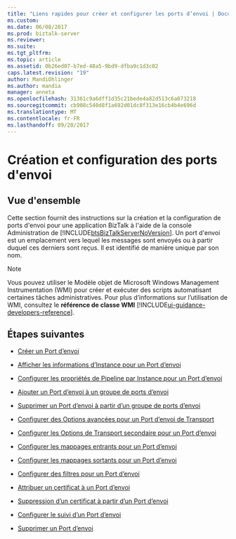 ```yaml
---
title: "Liens rapides pour créer et configurer les ports d’envoi | Documents Microsoft"
ms.custom: 
ms.date: 06/08/2017
ms.prod: biztalk-server
ms.reviewer: 
ms.suite: 
ms.tgt_pltfrm: 
ms.topic: article
ms.assetid: 0b26ed07-b7ed-48a5-9bd9-dfba9c1d3c02
caps.latest.revision: "19"
author: MandiOhlinger
ms.author: mandia
manager: anneta
ms.openlocfilehash: 31361c9a6dff1d35c21bede4a82d513c6a073218
ms.sourcegitcommit: cb908c540d8f1a692d01dc8f313e16cb4b4e696d
ms.translationtype: MT
ms.contentlocale: fr-FR
ms.lasthandoff: 09/20/2017
---
```

# <a name="creating-and-configuring-send-ports"></a>Création et configuration des ports d'envoi

## <a name="overview"></a>Vue d'ensemble
Cette section fournit des instructions sur la création et la configuration de ports d'envoi pour une application BizTalk à l'aide de la console Administration de [!INCLUDE[btsBizTalkServerNoVersion](../includes/btsbiztalkservernoversion-md.md)]. Un port d'envoi est un emplacement vers lequel les messages sont envoyés ou à partir duquel ces derniers sont reçus. Il est identifié de manière unique par son nom.  
  
> [!NOTE]
>  Vous pouvez utiliser le Modèle objet de Microsoft Windows Management Instrumentation (WMI) pour créer et exécuter des scripts automatisant certaines tâches administratives. Pour plus d’informations sur l’utilisation de WMI, consultez le **référence de classe WMI** [!INCLUDE[ui-guidance-developers-reference](../includes/ui-guidance-developers-reference.md)].
  
## <a name="next-steps"></a>Étapes suivantes
  
-   [Créer un Port d’envoi](../core/how-to-create-a-send-port2.md)  
  
-   [Afficher les informations d’Instance pour un Port d’envoi](../core/how-to-view-instance-information-for-a-send-port.md)  
  
-   [Configurer les propriétés de Pipeline par Instance pour un Port d’envoi](../core/how-to-configure-per-instance-pipeline-properties-for-a-send-port.md)  
  
-   [Ajouter un Port d’envoi à un groupe de ports d’envoi](../core/how-to-add-a-send-port-to-a-send-port-group.md)  
  
-   [Supprimer un Port d’envoi à partir d’un groupe de ports d’envoi](../core/how-to-remove-a-send-port-from-a-send-port-group.md)  
  
-   [Configurer des Options avancées pour un Port d’envoi de Transport](../core/how-to-configure-transport-advanced-options-for-a-send-port.md)  
  
-   [Configurer les Options de Transport secondaire pour un Port d’envoi](../core/how-to-configure-backup-transport-options-for-a-send-port.md)  
  
-   [Configurer les mappages entrants pour un Port d’envoi](../core/how-to-configure-inbound-maps-for-a-send-port.md)  
  
-   [Configurer les mappages sortants pour un Port d’envoi](../core/how-to-configure-outbound-maps-for-a-send-port.md)  
  
-   [Configurer des filtres pour un Port d’envoi](../core/how-to-configure-filters-for-a-send-port.md)  
  
-   [Attribuer un certificat à un Port d’envoi](../core/how-to-assign-a-certificate-to-a-send-port.md)  
  
-   [Suppression d’un certificat à partir d’un Port d’envoi](../core/how-to-remove-a-certificate-from-a-send-port.md)  
  
-   [Configurer le suivi d’un Port d’envoi](../core/how-to-configure-tracking-for-a-send-port.md)  
  
-   [Supprimer un Port d’envoi](../core/how-to-delete-a-send-port.md)